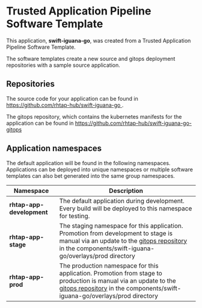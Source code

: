 # Trusted Application Pipeline Software Template

This application, **swift-iguana-go**, was created from a Trusted Application Pipeline Software Template.

The software templates create a new source and gitops deployment repositories with a sample source application. 

## Repositories

The source code for your application can be found in [https://github.com/rhtap-hub/swift-iguana-go ](https://github.com/rhtap-hub/swift-iguana-go ).
 
The gitops repository, which contains the kubernetes manifests for the application can be found in 
[https://github.com/rhtap-hub/swift-iguana-go-gitops ](https://github.com/rhtap-hub/swift-iguana-go-gitops ) 

## Application namespaces 

The default application will be found in the following namespaces. Applications can be deployed into unique namespaces or multiple software templates can also bet generated into the same group namespaces.  

|  Namespace   |  Description   |  
| -------- | -------- |   
| **rhtap-app-development** | The default application during development. Every build will be deployed to this namespace for testing. | 
| **rhtap-app-stage** | The staging namespace for this application. Promotion from development to stage is manual via an update to the [gitops repository](https://github.com/rhtap-hub/swift-iguana-go-gitops ) in the components/swift-iguana-go/overlays/prod directory |  
| **rhtap-app-prod** | The production namespace for this application. Promotion from stage to production is manual via an update to the [gitops repository](https://github.com/rhtap-hub/swift-iguana-go-gitops ) in the components/swift-iguana-go/overlays/prod directory | 